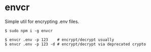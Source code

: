 # envcr
Simple util for encrypting .env files.

``` shell
$ sudo npm i -g envcr

$ envcr .env -p 123    # encrypt/decrypt usually
$ envcr .env -p 123 -d # encrypt/decrypt via deprecated crypto
```

